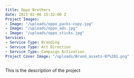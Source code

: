 ```yaml
---
title: Oppo Brothers
date: 2021-02-06 15:32:00 Z
Project Images:
- Image: "/uploads/oppo_packs-copy.jpg"
- Image: "/uploads/oppo_ads.jpg"
- Image: "/uploads/oppo_sticks.jpg"
Services:
- Service Type: Branding
- Service Type: Art Direction
- Service Type: Campaign Activation
Project Cover Image: "/uploads/Brand_assets-07%201.png"
---
```


This is the description of the project
